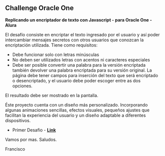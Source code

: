 ## Challenge Oracle One
**Replicando un encriptador de texto con Javascript - para Oracle One - Alura**

El desafío consiste en encriptar el texto ingresado por el usuario y así poder intercambiar mensajes secretos con otros usuarios que conozcan la encriptación utilizada.
Tiene como requisitos:
- Debe funcionar solo con letras minúsculas
- No deben ser utilizados letras con acentos ni caracteres especiales
- Debe ser posible convertir una palabra para la versión encriptada también devolver una palabra encriptada para su versión original.
La página debe tener campos para inserción del texto que será encriptado o desencriptado, y el usuario debe poder escoger entre as dos opciones.

El resultado debe ser mostrado en la pantalla.

Éste proyecto cuenta con un diseño más personalizado. Incorporando algunas animaciones sencillas, efectos visuales, pequeños ajustes que facilitan la experiencia del usuario y un diseño adaptable a diferentes dispositivos.

- Primer Desafio - **[Link](https://www.aluracursos.com/challenges/oracle-one)**

Vamos por mas. Saludos.

Francisco

